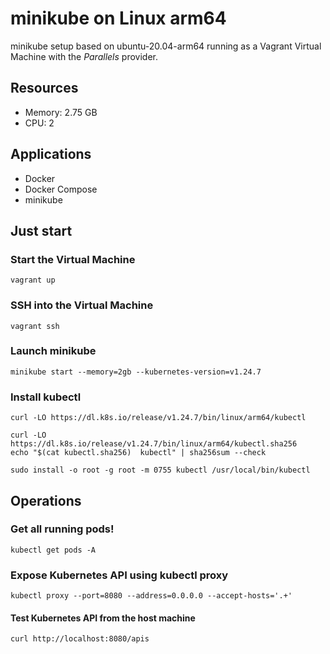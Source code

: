 # minikube on Linux arm64

minikube setup based on ubuntu-20.04-arm64 running as a Vagrant Virtual Machine with the _Parallels_ provider.

## Resources
 - Memory: 2.75 GB
 - CPU: 2

## Applications
- Docker
- Docker Compose
- minikube

## Just start

### Start the Virtual Machine
```
vagrant up
```
### SSH into the Virtual Machine 
```
vagrant ssh
```

### Launch minikube
```
minikube start --memory=2gb --kubernetes-version=v1.24.7 
```

### Install kubectl
```
curl -LO https://dl.k8s.io/release/v1.24.7/bin/linux/arm64/kubectl
```

```
curl -LO https://dl.k8s.io/release/v1.24.7/bin/linux/arm64/kubectl.sha256
echo "$(cat kubectl.sha256)  kubectl" | sha256sum --check
```

```
sudo install -o root -g root -m 0755 kubectl /usr/local/bin/kubectl
```

## Operations

### Get all running pods!
```
kubectl get pods -A
```

### Expose Kubernetes API using kubectl proxy
```
kubectl proxy --port=8080 --address=0.0.0.0 --accept-hosts='.+'
```

#### Test Kubernetes API from the host machine
```
curl http://localhost:8080/apis
```
